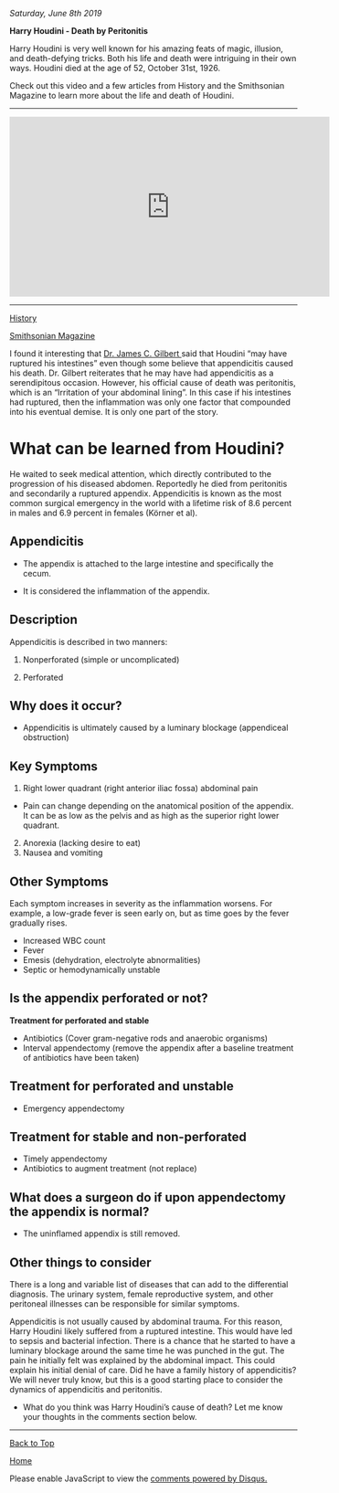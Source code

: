 <i> Saturday, June 8th 2019 </i>

<b> Harry Houdini - Death by Peritonitis </b>

Harry Houdini is very well known for his amazing feats of magic, illusion, and death-defying tricks. Both his life and death were intriguing in their own ways. Houdini died at the age of 52, October 31st, 1926. 

Check out this video and a few articles from History and the Smithsonian Magazine to learn more about the life and death of Houdini.

* * *

<iframe width="560" height="315" src="https://www.youtube.com/embed/QJ9lNRAjTQM" frameborder="0" allow="accelerometer; autoplay; encrypted-media; gyroscope; picture-in-picture" allowfullscreen></iframe>

* * *

<a href="https://www.history.com/news/what-killed-harry-houdini"> History </a>

<a href="https://www.smithsonianmag.com/smithsonian-institution/october-31-1926-death-proves-inescapable-for-even-houdini-122032841/"> Smithsonian Magazine </a>

I found it interesting that <a href="https://www.huntsvillehospital.org/tennessee-valley-pediatric-surgery"> Dr. James C. Gilbert </a> said that Houdini “may have ruptured his intestines” even though some believe that appendicitis caused his death. Dr. Gilbert reiterates that he may have had appendicitis as a serendipitous occasion. However, his official cause of death was peritonitis, which is an “Irritation of your abdominal lining”. In this case if his intestines had ruptured, then the inflammation was only one factor that compounded into his eventual demise. It is only one part of the story.

# What can be learned from Houdini?

He waited to seek medical attention, which directly contributed to the progression of his diseased abdomen. Reportedly he died from peritonitis and secondarily a ruptured appendix. Appendicitis is known as the most common surgical emergency in the world with a lifetime risk of 8.6 percent in males and 6.9 percent in females (Körner et al). 

## Appendicitis

- The appendix is attached to the large intestine and specifically the cecum. 

- It is considered the inflammation of the appendix.

## Description

Appendicitis is described in two manners:

1. Nonperforated (simple or uncomplicated)

2. Perforated

## Why does it occur?

- Appendicitis is ultimately caused by a luminary blockage (appendiceal obstruction)

## Key Symptoms

1. Right lower quadrant (right anterior iliac fossa) abdominal pain
- Pain can change depending on the anatomical position of the appendix. It can be as low as the pelvis and as high as the superior right lower quadrant.
2. Anorexia (lacking desire to eat)
3. Nausea and vomiting

## Other Symptoms

Each symptom increases in severity as the inflammation worsens. For example, a low-grade fever is seen early on, but as time goes by the fever gradually rises.

- Increased WBC count
- Fever
- Emesis (dehydration, electrolyte abnormalities)
- Septic or hemodynamically unstable 

## Is the appendix perforated or not?

 <b> Treatment for perforated and stable </b>

- Antibiotics (Cover gram-negative rods and anaerobic organisms)
- Interval appendectomy (remove the appendix after a baseline treatment of antibiotics have been taken)

## Treatment for perforated and unstable

- Emergency appendectomy

## Treatment for stable and non-perforated

- Timely appendectomy
- Antibiotics to augment treatment (not replace)

## What does a surgeon do if upon appendectomy the appendix is normal?

- The uninflamed appendix is still removed.

## Other things to consider

There is a long and variable list of diseases that can add to the differential diagnosis. The urinary system, female reproductive system, and other peritoneal illnesses can be responsible for similar symptoms. 

Appendicitis is not usually caused by abdominal trauma. For this reason, Harry Houdini likely suffered from a ruptured intestine. This would have led to sepsis and bacterial infection. There is a chance that he started to have a luminary blockage around the same time he was punched in the gut. The pain he initially felt was explained by the abdominal impact. This could explain his initial denial of care. Did he have a family history of appendicitis? We will never truly know, but this is a good starting place to consider the dynamics of appendicitis and peritonitis.

- What do you think was Harry Houdini’s cause of death? Let me know your thoughts in the comments section below. 


* * *


<a href="https://shea08.github.io/houdini">Back to Top</a>

[Home](./)

<div id="disqus_thread"></div>
<script>

/**
*  RECOMMENDED CONFIGURATION VARIABLES: EDIT AND UNCOMMENT THE SECTION BELOW TO INSERT DYNAMIC VALUES FROM YOUR PLATFORM OR CMS.
*  LEARN WHY DEFINING THESE VARIABLES IS IMPORTANT: https://disqus.com/admin/universalcode/#configuration-variables*/
/*
var disqus_config = function () {
this.page.url = "https://shea08.github.io/houdini";  // Replace PAGE_URL with your page's canonical URL variable
this.page.identifier = "/houdini/"; // Replace PAGE_IDENTIFIER with your page's unique identifier variable
};
*/
(function() { // DON'T EDIT BELOW THIS LINE
var d = document, s = d.createElement('script');
s.src = 'https://shea08.disqus.com/embed.js';
s.setAttribute('data-timestamp', +new Date());
(d.head || d.body).appendChild(s);
})();
</script>
<noscript>Please enable JavaScript to view the <a href="https://disqus.com/?ref_noscript">comments powered by Disqus.</a></noscript> 
